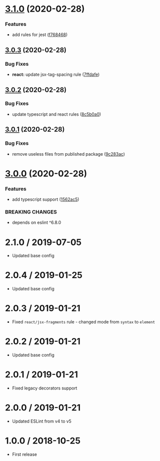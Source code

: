 # [3.1.0](https://github.com/getresponse/eslint-config-getresponse/compare/v3.0.3...v3.1.0) (2020-02-28)


### Features

* add rules for jest ([f768468](https://github.com/getresponse/eslint-config-getresponse/commit/f76846879acbb875da0e68f71064ca2db126fe2f))

## [3.0.3](https://github.com/getresponse/eslint-config-getresponse/compare/v3.0.2...v3.0.3) (2020-02-28)


### Bug Fixes

* **react:** update jsx-tag-spacing rule ([7ffdafe](https://github.com/getresponse/eslint-config-getresponse/commit/7ffdafeba96b3781173a3ec9acb7f9aa1b2d58d1))

## [3.0.2](https://github.com/getresponse/eslint-config-getresponse/compare/v3.0.1...v3.0.2) (2020-02-28)


### Bug Fixes

* update typescript and react rules ([8c5b0a0](https://github.com/getresponse/eslint-config-getresponse/commit/8c5b0a063d6411d8af06d2702f56a2297a31feef))

## [3.0.1](https://github.com/getresponse/eslint-config-getresponse/compare/v3.0.0...v3.0.1) (2020-02-28)


### Bug Fixes

* remove useless files from published package ([9c283ac](https://github.com/getresponse/eslint-config-getresponse/commit/9c283acee241d6ff4d9db5e137f51e4ea8211637))

# [3.0.0](https://github.com/getresponse/eslint-config-getresponse/compare/v2.1.0...v3.0.0) (2020-02-28)


### Features

* add typescript support ([1562ac5](https://github.com/getresponse/eslint-config-getresponse/commit/1562ac5002c3ce7aba214d78a6a49a98a58ac7ce))


### BREAKING CHANGES

* depends on eslint ^6.8.0

2.1.0 / 2019-07-05
==================
- Updated base config


2.0.4 / 2019-01-25
==================
- Updated base config


2.0.3 / 2019-01-21
==================
- Fixed `react/jsx-fragments` rule - changed mode from `syntax` to `element`


2.0.2 / 2019-01-21
==================
- Updated base config


2.0.1 / 2019-01-21
==================
- Fixed legacy decorators support


2.0.0 / 2019-01-21
==================
- Updated ESLint from v4 to v5


1.0.0 / 2018-10-25
==================
- First release
